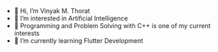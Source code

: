 - 👋 Hi, I’m Vinyak M. Thorat
- 👀 I’m interested in Artificial Intelligence
- 🧡 Programming and Problem Solving with C++ is one of my current interests
- 🌱 I’m currently learning Flutter Development

<!---
VinayakThorat21/VinayakThorat21 is a ✨ special ✨ repository because its `README.md` (this file) appears on your GitHub profile.
You can click the Preview link to take a look at your changes.

- 💞️ I’m looking to collaborate on ...
- 📫 How to reach me ...
--->
